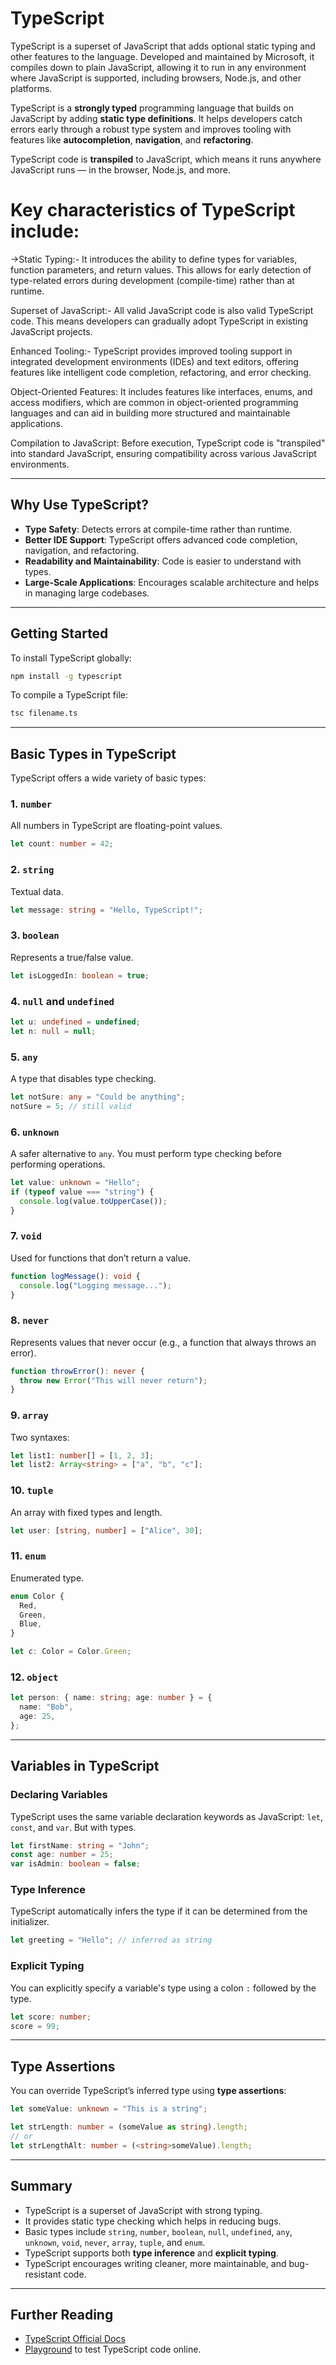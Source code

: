 # TypeScript

TypeScript is a superset of JavaScript that adds optional static typing and other features to the language. Developed and maintained by Microsoft, it compiles down to plain JavaScript, allowing it to run in any environment where JavaScript is supported, including browsers, Node.js, and other platforms.

TypeScript is a **strongly typed** programming language that builds on JavaScript by adding **static type definitions**. It helps developers catch errors early through a robust type system and improves tooling with features like **autocompletion**, **navigation**, and **refactoring**.

TypeScript code is **transpiled** to JavaScript, which means it runs anywhere JavaScript runs — in the browser, Node.js, and more.

# Key characteristics of TypeScript include:

->Static Typing:- It introduces the ability to define types for variables, function parameters, and return values. This allows for early detection of type-related errors during development (compile-time) rather than at runtime.

Superset of JavaScript:- All valid JavaScript code is also valid TypeScript code. This means developers can gradually adopt TypeScript in existing JavaScript projects.

Enhanced Tooling:- TypeScript provides improved tooling support in integrated development environments (IDEs) and text editors, offering features like intelligent code completion, refactoring, and error checking.

Object-Oriented Features:
It includes features like interfaces, enums, and access modifiers, which are common in object-oriented programming languages and can aid in building more structured and maintainable applications.

Compilation to JavaScript:
Before execution, TypeScript code is "transpiled" into standard JavaScript, ensuring compatibility across various JavaScript environments.


---

## Why Use TypeScript?

- **Type Safety**: Detects errors at compile-time rather than runtime.
- **Better IDE Support**: TypeScript offers advanced code completion, navigation, and refactoring.
- **Readability and Maintainability**: Code is easier to understand with types.
- **Large-Scale Applications**: Encourages scalable architecture and helps in managing large codebases.

---

## Getting Started

To install TypeScript globally:

```bash
npm install -g typescript
```

To compile a TypeScript file:

```bash
tsc filename.ts
```

---

## Basic Types in TypeScript

TypeScript offers a wide variety of basic types:

### 1. `number`
All numbers in TypeScript are floating-point values.

```ts
let count: number = 42;
```

### 2. `string`
Textual data.

```ts
let message: string = "Hello, TypeScript!";
```

### 3. `boolean`
Represents a true/false value.

```ts
let isLoggedIn: boolean = true;
```

### 4. `null` and `undefined`

```ts
let u: undefined = undefined;
let n: null = null;
```

### 5. `any`
A type that disables type checking.

```ts
let notSure: any = "Could be anything";
notSure = 5; // still valid
```

### 6. `unknown`
A safer alternative to `any`. You must perform type checking before performing operations.

```ts
let value: unknown = "Hello";
if (typeof value === "string") {
  console.log(value.toUpperCase());
}
```

### 7. `void`
Used for functions that don’t return a value.

```ts
function logMessage(): void {
  console.log("Logging message...");
}
```

### 8. `never`
Represents values that never occur (e.g., a function that always throws an error).

```ts
function throwError(): never {
  throw new Error("This will never return");
}
```

### 9. `array`
Two syntaxes:

```ts
let list1: number[] = [1, 2, 3];
let list2: Array<string> = ["a", "b", "c"];
```

### 10. `tuple`
An array with fixed types and length.

```ts
let user: [string, number] = ["Alice", 30];
```

### 11. `enum`
Enumerated type.

```ts
enum Color {
  Red,
  Green,
  Blue,
}

let c: Color = Color.Green;
```

### 12. `object`

```ts
let person: { name: string; age: number } = {
  name: "Bob",
  age: 25,
};
```

---

## Variables in TypeScript

### Declaring Variables

TypeScript uses the same variable declaration keywords as JavaScript: `let`, `const`, and `var`. But with types.

```ts
let firstName: string = "John";
const age: number = 25;
var isAdmin: boolean = false;
```

### Type Inference

TypeScript automatically infers the type if it can be determined from the initializer.

```ts
let greeting = "Hello"; // inferred as string
```

### Explicit Typing

You can explicitly specify a variable's type using a colon `:` followed by the type.

```ts
let score: number;
score = 99;
```

---

## Type Assertions

You can override TypeScript’s inferred type using **type assertions**:

```ts
let someValue: unknown = "This is a string";

let strLength: number = (someValue as string).length;
// or
let strLengthAlt: number = (<string>someValue).length;
```

---

## Summary

- TypeScript is a superset of JavaScript with strong typing.
- It provides static type checking which helps in reducing bugs.
- Basic types include `string`, `number`, `boolean`, `null`, `undefined`, `any`, `unknown`, `void`, `never`, `array`, `tuple`, and `enum`.
- TypeScript supports both **type inference** and **explicit typing**.
- TypeScript encourages writing cleaner, more maintainable, and bug-resistant code.

---

## Further Reading

- [TypeScript Official Docs](https://www.typescriptlang.org/docs/)
- [Playground](https://www.typescriptlang.org/play) to test TypeScript code online.